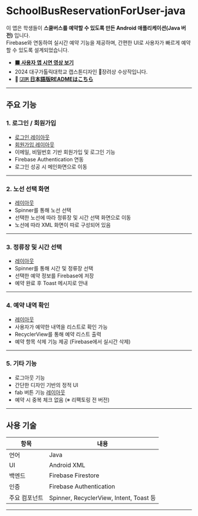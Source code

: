 # SchoolBusReservationForUser-java

이 앱은 학생들이 **스쿨버스를 예약할 수 있도록 만든 Android 애플리케이션(Java 버전)** 입니다.  
Firebase와 연동하여 실시간 예약 기능을 제공하며, 간편한 UI로 사용자가 빠르게 예약할 수 있도록 설계되었습니다.
- **[🟦 사용자 앱 시연 영상 보기](https://youtube.com/shorts/VGlsEBxsMDQ?feature=share)**
- 2024 대구가톨릭대학교 캡스톤디자인 🥉장려상 수상작입니다.
- **📄 [🇯🇵 日本語版READMEはこちら](./README.ja.md)**

---

## 주요 기능

### 1. 로그인 / 회원가입
- [로그인 레이아웃](userImages/userlogin.PNG)
- [회원가입 레이아웃](userImages/userregister.PNG)
- 이메일, 비밀번호 기반 회원가입 및 로그인 기능
- Firebase Authentication 연동
- 로그인 성공 시 메인화면으로 이동

---

### 2. 노선 선택 화면
- [레이아웃](userImages/userroutechoose.PNG)
- Spinner를 통해 노선 선택
- 선택한 노선에 따라 정류장 및 시간 선택 화면으로 이동
- 노선에 따라 XML 화면이 따로 구성되어 있음

---

### 3. 정류장 및 시간 선택
- [레이아웃](userImages/usertimeplace.PNG)
- Spinner를 통해 시간 및 정류장 선택
- 선택한 예약 정보를 Firebase에 저장
- 예약 완료 후 Toast 메시지로 안내

---

### 4. 예약 내역 확인
- [레이아웃](userImages/userselectbuslist.PNG)
- 사용자가 예약한 내역을 리스트로 확인 가능
- RecyclerView를 통해 예약 리스트 출력
- 예약 항목 삭제 기능 제공 (Firebase에서 실시간 삭제)

---

### 5. 기타 기능
- 로그아웃 기능
- 간단한 디자인 기반의 정적 UI
- fab 버튼 기능 [레이아웃](userImages/userfab.PNG)
- 예약 시 중복 체크 없음 (※ 리팩토링 전 버전)

---

##  사용 기술

| 항목 | 내용 |
|------|------|
| 언어 | Java |
| UI | Android XML |
| 백엔드 | Firebase Firestore |
| 인증 | Firebase Authentication |
| 주요 컴포넌트 | Spinner, RecyclerView, Intent, Toast 등 |

---
